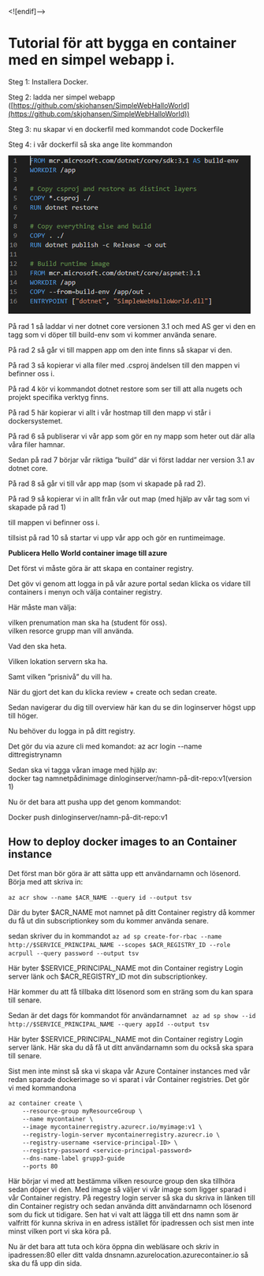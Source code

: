 
<![endif]-->

# Tutorial för att bygga en container med en simpel webapp i.

Steg 1: Installera Docker.

Steg 2: ladda ner simpel webapp ([https://github.com/skjohansen/SimpleWebHalloWorld](https://github.com/skjohansen/SimpleWebHalloWorld))

Steg 3: nu skapar vi en dockerfil med kommandot code Dockerfile

Steg 4: i vår dockerfil så ska ange lite kommandon  



![dockerfile](https://github.com/PGBSNH19/blog-b03/blob/master/dockerfile.PNG)

På rad 1 så laddar vi ner dotnet core versionen 3.1 och med AS ger vi den en tagg som vi döper till build-env som vi kommer använda senare.

På rad 2 så går vi till mappen app om den inte finns så skapar vi den.

På rad 3  så kopierar vi alla filer med .csproj ändelsen till den mappen vi befinner oss i.

På rad 4 kör vi kommandot dotnet restore som ser till att alla nugets och projekt specifika verktyg finns.

På rad 5 här kopierar vi allt i vår hostmap till den mapp vi står i dockersystemet.

På rad 6 så publiserar vi vår app som gör en ny mapp som heter out där alla våra filer hamnar.

Sedan på rad 7 börjar vår riktiga ”build” där vi först laddar ner version 3.1 av dotnet core.

På rad 8 så går vi till vår app map (som vi skapade på rad 2).

På rad 9 så kopierar vi in allt från vår out map (med hjälp av vår tag som vi skapade på rad 1)

till mappen vi befinner oss i.

tillsist på rad 10 så startar vi upp vår app och gör en runtimeimage.





**Publicera Hello World container image till azure**

Det först vi måste göra är att skapa en container registry.

Det göv vi genom att logga in på vår azure portal  sedan klicka os vidare till containers i menyn och välja container registry.

Här måste man välja:

vilken prenumation man ska ha (student för oss).  
vilken resorce grupp man vill använda.

Vad den ska heta.

Vilken lokation servern ska ha.

Samt vilken ”prisnivå” du vill ha.

När du gjort det kan du klicka review + create och sedan create.

Sedan navigerar du dig till overview här kan du se din loginserver högst upp till höger.

Nu behöver du logga in på ditt registry.

Det gör du via azure cli med komandot: az acr login --name dittregistrynamn

Sedan ska vi tagga våran image med hjälp av:  
docker tag namnetpådinimage dinloginserver/namn-på-dit-repo:v1(version 1)

Nu ör det bara att pusha upp det genom kommandot:

Docker push dinloginserver/namn-på-dit-repo:v1

## How to deploy docker images to an Container instance

Det först man bör göra är att sätta upp ett användarnamn och lösenord.
Börja med att skriva in:

`az acr show --name $ACR_NAME --query id --output tsv`

Där du byter $ACR_NAME mot namnet på ditt Container registry
då kommer du få ut din subscriptionkey som du kommer använda senare.

sedan skriver du in kommandot
`az ad sp create-for-rbac --name http://$SERVICE_PRINCIPAL_NAME --scopes $ACR_REGISTRY_ID --role acrpull --query password --output tsv`

Här byter $SERVICE_PRINCIPAL_NAME mot  din Container registry Login server länk och $ACR_REGISTRY_ID mot din subscriptionkey.

Här kommer du att få tillbaka ditt lösenord som en sträng som du kan spara till senare.

Sedan är det dags för kommandot för användarnamnet
` az ad sp show --id http://$SERVICE_PRINCIPAL_NAME --query appId --output tsv`

Här byter $SERVICE_PRINCIPAL_NAME mot  din Container registry Login server länk.
Här ska du då få ut ditt användarnamn som du också ska spara till senare.

Sist men inte minst så ska vi skapa vår Azure Container instances med vår redan sparade dockerimage so vi sparat i vår Container registries. Det gör vi med kommandona
```
az container create \
    --resource-group myResourceGroup \
    --name mycontainer \
    --image mycontainerregistry.azurecr.io/myimage:v1 \
    --registry-login-server mycontainerregistry.azurecr.io \
    --registry-username <service-principal-ID> \
    --registry-password <service-principal-password>
    --dns-name-label grupp3-guide
    --ports 80

```

Här börjar vi med att bestämma vilken resource group den ska tillhöra sedan döper vi den. Med image så väljer vi vår image som ligger sparad  i vår Container registry. 
På regestry login server så ska du skriva in länken till din Container registry och sedan använda ditt användarnamn och lösenord som du fick ut tidigare.
Sen hat vi valt att lägga till ett dns namn som är valfritt för kunna skriva in en adress istället för ipadressen och sist men inte minst vilken port vi ska köra på.

Nu är det bara att tuta och köra öppna din webläsare och skriv in ipadressen:80 eller ditt valda dnsnamn.azurelocation.azurecontainer.io så ska du få upp din sida.





